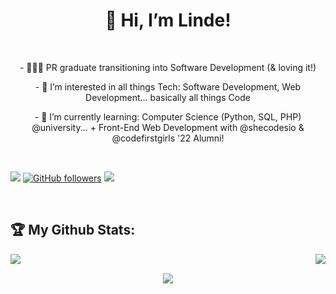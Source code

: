 <h1 align="center">👋 Hi, I’m Linde!</h1>

<br />

<p align="center"> - 👩🏾‍💻 PR graduate transitioning into Software Development (& loving it!)

<p align="center"> - 👀 I’m interested in all things Tech: Software Development, Web Development... basically all things Code

<p align="center"> - 🌱 I’m currently learning: Computer Science (Python, SQL, PHP) @university... + Front-End Web Development with @shecodesio & @codefirstgirls '22 Alumni!
</p>
<br />

![](https://visitor-badge.laobi.icu/badge?page_id=Codinglinde.Codinglinde) [![GitHub followers](https://img.shields.io/github/followers/codinglinde?style=social)](https://github.com/codinglinde) <a href="https://twitter.com/codinglinde" ><img src="https://img.shields.io/twitter/follow/codinglinde.svg?style=social" /> 
</a>

<br />

## :trophy: My Github Stats:

<!--
![Linde's GitHub stats](https://github-readme-stats.vercel.app/api?username=digital-linde&theme=monokai&show_icons=true)
![Top Langs](https://readme-stats-cfgj2cxdy.vercel.app/api/top-langs/?username=digital-linde&hide=php&theme=monokai)
-->
<div>
<a href="https://github-readme-stats.vercel.app/api?username=codinglinde&theme=monokai">
  <img  align="left" src="https://github-readme-stats.vercel.app/api?username=codinglinde&count_private=true&show_icons=true&theme=monokai" />
</a>
<a href="https://github-readme-stats.vercel.app/api/top-langs/?username=codinglinde&hide=php&theme=monokai">
  <img align="right" src="https://github-readme-stats.vercel.app/api/top-langs/?username=codinglinde&hide=php&theme=monokai" />
</a>
</div>

<br />

<p align="center"><img src="https://github-readme-streak-stats.herokuapp.com/?user=codinglinde&theme=monokai=FFB19A&hide_border=true&currStreakNum=F6A085&fire=F6A085&currStreakLabel=F6A085"></p>

